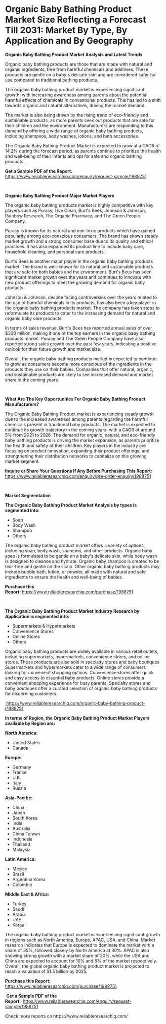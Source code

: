 <p><h1>Organic Baby Bathing Product Market Size Reflecting a Forecast Till 2031: Market By Type, By Application and By Geography</h1></p><p><strong>Organic Baby Bathing Product Market Analysis and Latest Trends</strong></p>
<p><p>Organic baby bathing products are those that are made with natural and organic ingredients, free from harmful chemicals and additives. These products are gentle on a baby's delicate skin and are considered safer for use compared to traditional bathing products.</p><p>The organic baby bathing product market is experiencing significant growth, with increasing awareness among parents about the potential harmful effects of chemicals in conventional products. This has led to a shift towards organic and natural alternatives, driving the market demand.</p><p>The market is also being driven by the rising trend of eco-friendly and sustainable products, as more parents seek out products that are safe for their children and the environment. Manufacturers are responding to this demand by offering a wide range of organic baby bathing products, including shampoos, body washes, lotions, and bath accessories.</p><p>The Organic Baby Bathing Product Market is expected to grow at a CAGR of 14.2% during the forecast period, as parents continue to prioritize the health and well-being of their infants and opt for safe and organic bathing products.</p></p>
<p><strong>Get a Sample PDF of the Report:&nbsp;</strong> <a href="https://www.reliableresearchiq.com/enquiry/request-sample/1988751">https://www.reliableresearchiq.com/enquiry/request-sample/1988751</a></p>
<p>&nbsp;</p>
<p><strong>Organic Baby Bathing Product Major Market Players</strong></p>
<p><p>The organic baby bathing products market is highly competitive with key players such as Puracy, Live Clean, Burt's Bees, Johnson & Johnson, Rainbow Research, The Organic Pharmacy, and The Green People Company. </p><p>Puracy is known for its natural and non-toxic products which have gained popularity among eco-conscious consumers. The brand has shown steady market growth and a strong consumer base due to its quality and ethical practices. It has also expanded its product line to include baby care, household cleaning, and personal care products.</p><p>Burt's Bees is another major player in the organic baby bathing products market. The brand is well-known for its natural and sustainable products that are safe for both babies and the environment. Burt's Bees has seen significant market growth over the years and continues to innovate with new product offerings to meet the growing demand for organic baby products.</p><p>Johnson & Johnson, despite facing controversies over the years related to the use of harmful chemicals in its products, has also been a key player in the organic baby bathing products market. The company has taken steps to reformulate its products to cater to the increasing demand for natural and organic baby care products.</p><p>In terms of sales revenue, Burt's Bees has reported annual sales of over $300 million, making it one of the top earners in the organic baby bathing products market. Puracy and The Green People Company have also reported strong sales growth over the past few years, indicating a positive outlook for their future growth and market size. </p><p>Overall, the organic baby bathing products market is expected to continue to grow as consumers become more conscious of the ingredients in the products they use on their babies. Companies that offer natural, organic, and sustainable products are likely to see increased demand and market share in the coming years.</p></p>
<p>&nbsp;</p>
<p><strong>What Are The Key Opportunities For Organic Baby Bathing Product Manufacturers?</strong></p>
<p><p>The Organic Baby Bathing Product market is experiencing steady growth due to the increased awareness among parents regarding the harmful chemicals present in traditional baby products. The market is expected to continue its growth trajectory in the coming years, with a CAGR of around 5% from 2021 to 2026. The demand for organic, natural, and eco-friendly baby bathing products is driving the market expansion, as parents prioritize the health and safety of their children. Key players in the industry are focusing on product innovation, expanding their product offerings, and strengthening their distribution networks to capitalize on this growing market segment.</p></p>
<p><strong>Inquire or Share Your Questions If Any Before Purchasing This Report:</strong> <a href="https://www.reliableresearchiq.com/enquiry/pre-order-enquiry/1988751">https://www.reliableresearchiq.com/enquiry/pre-order-enquiry/1988751</a></p>
<p>&nbsp;</p>
<p><strong>Market Segmentation</strong></p>
<p><strong>The Organic Baby Bathing Product Market Analysis by types is segmented into:</strong></p>
<p><ul><li>Soap</li><li>Body Wash</li><li>Shampoo</li><li>Others</li></ul></p>
<p><p>The organic baby bathing product market offers a variety of options, including soap, body wash, shampoo, and other products. Organic baby soap is formulated to be gentle on a baby's delicate skin, while body wash is designed to cleanse and hydrate. Organic baby shampoo is created to be tear-free and gentle on the scalp. Other organic baby bathing products may include bubble bath, lotion, or powder, all made with natural and safe ingredients to ensure the health and well-being of babies.</p></p>
<p><strong>Purchase this Report:&nbsp;</strong><a href="https://www.reliableresearchiq.com/purchase/1988751">https://www.reliableresearchiq.com/purchase/1988751</a></p>
<p>&nbsp;</p>
<p><strong>The Organic Baby Bathing Product Market Industry Research by Application is segmented into:</strong></p>
<p><ul><li>Supermarkets & Hypermarkets</li><li>Convenience Stores</li><li>Online Stores</li><li>Others</li></ul></p>
<p><p>Organic baby bathing products are widely available in various retail outlets, including supermarkets, hypermarkets, convenience stores, and online stores. These products are also sold in specialty stores and baby boutiques. Supermarkets and hypermarkets cater to a wide range of consumers looking for convenient shopping options. Convenience stores offer quick and easy access to essential baby products. Online stores provide a convenient shopping experience for busy parents. Specialty stores and baby boutiques offer a curated selection of organic baby bathing products for discerning customers.</p></p>
<p><a href="https://www.reliableresearchiq.com/organic-baby-bathing-product-r1988751">&nbsp;https://www.reliableresearchiq.com/organic-baby-bathing-product-r1988751</a></p>
<p><strong>In terms of Region, the Organic Baby Bathing Product Market Players available by Region are:</strong></p>
<p>
    <p> <strong> North America: </strong>
        <ul>
            <li>United States</li>
            <li>Canada</li>
        </ul>
        </p> 
    <p> <strong> Europe: </strong>
        <ul>
            <li>Germany</li>
            <li>France</li>
            <li>U.K.</li>
            <li>Italy</li>
            <li>Russia</li>
        </ul>
        </p> 
    <p> <strong> Asia-Pacific: </strong>
        <ul>
            <li>China</li>
            <li>Japan</li>
            <li>South Korea</li>
            <li>India</li>
            <li>Australia</li>
            <li>China Taiwan</li>
            <li>Indonesia</li>
            <li>Thailand</li>
            <li>Malaysia</li>
        </ul>
        </p> 
    <p> <strong> Latin America: </strong>
        <ul>
            <li>Mexico</li>
            <li>Brazil</li>
            <li>Argentina Korea</li>
            <li>Colombia</li>
        </ul>
        </p> 
    <p> <strong> Middle East & Africa: </strong>
        <ul>
            <li>Turkey</li>
            <li>Saudi</li>
            <li>Arabia</li>
            <li>UAE</li>
            <li>Korea</li>
        </ul>
    </p>
    </p>
<p><p>The organic baby bathing product market is experiencing significant growth in regions such as North America, Europe, APAC, USA, and China. Market research indicates that Europe is expected to dominate the market with a share of 35%, followed closely by North America at 30%. APAC is also showing strong growth with a market share of 20%, while the USA and China are expected to account for 10% and 5% of the market respectively. Overall, the global organic baby bathing product market is projected to reach a valuation of $1.5 billion by 2025.</p></p>
<p><strong>Purchase this Report: </strong><a href="https://www.reliableresearchiq.com/purchase/1988751">https://www.reliableresearchiq.com/purchase/1988751</a></p>
<p>&nbsp;<strong>Get a Sample PDF of the Report:&nbsp;&nbsp;</strong><a href="https://www.reliableresearchiq.com/enquiry/request-sample/1988751">https://www.reliableresearchiq.com/enquiry/request-sample/1988751</a></p>
<p><strong></strong></p>
<p>Check more reports on https://www.reliableresearchiq.com/</p>